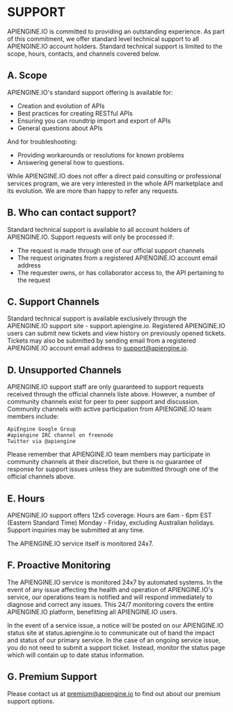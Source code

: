 SUPPORT
=======

APIENGINE.IO is committed to providing an outstanding experience. As part of this commitment, we offer
standard level technical support to all APIENGINE.IO account holders. Standard technical support is limited to 
the scope, hours, contacts, and channels covered below.

A. Scope
--------

APIENGINE.IO's standard support offering is available for:

* Creation and evolution of APIs
* Best practices for creating RESTful APIs
* Ensuring you can roundtrip import and export of APIs
* General questions about APIs

And for troubleshooting:

* Providing workarounds or resolutions for known problems
* Answering general how to questions.

While APIENGINE.IO does not offer a direct paid consulting or professional services program, we are very
interested in the whole API marketplace and its evolution.  We are more than happy to refer any requests. 

B. Who can contact support?
---------------------------

Standard technical support is available to all account holders of APIENGINE.IO. Support requests will only be 
processed if:

* The request is made through one of our official support channels
* The request originates from a registered APIENGINE.IO account email address
* The requester owns, or has collaborator access to, the API pertaining to the request

C. Support Channels
-------------------

Standard technical support is available exclusively through the APIENGINE.IO support site - support.apiengine.io.
Registered APIENGINE.IO users can submit new tickets and view history on previously opened tickets.  Tickets may
also be submitted by sending email from a registered APIENGINE.IO account email address to support@apiengine.io.

D. Unsupported Channels
-----------------------

APIENGINE.IO support staff are only guaranteed to support requests received through the official channels liste
above. However, a number of community channels exist for peer to peer support and discussion. Community
channels with active participation from APIENGINE.IO team members include:

    ApiEngine Google Group
    #apiengine IRC channel on freenode
    Twitter via @apiengine

Please remember that APIENGINE.IO team members may participate in community channels at their discretion, but 
there is no guarantee of response for support issues unless they are submitted through one of the official
channels above.

E. Hours
--------

APIENGINE.IO support offers 12x5 coverage. Hours are 6am - 6pm EST (Eastern Standard Time) Monday - Friday,
excluding Australian holidays. Support inquiries may be submitted at any time.

The APIENGINE.IO service itself is monitored 24x7.

F. Proactive Monitoring
-----------------------

The APIENGINE.IO service is monitored 24x7 by automated systems. In the event of any issue affecting the health
and operation of APIENGINE.IO's service, our operations team is notified and will respond immediately to 
diagnose and correct any issues. This 24/7 monitoring covers the entire APIENGINE.IO platform, benefitting all 
APIENGINE.IO users.

In the event of a service issue, a notice will be posted on our APIENGINE.IO status site at status.apiengine.io 
to communicate out of band the impact and status of our primary service. In the case of an ongoing service
issue, you do not need to submit a support ticket. Instead, monitor the status page which will contain
up to date status information.

G. Premium Support
------------------

Please contact us at premium@apiengine.io to find out about our premium support options.
